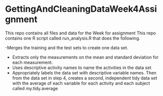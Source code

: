 # GettingAndCleaningDataWeek4Assignment
This repo contains all files and data for the Week for assignment
This repo contains one R script called run_analysis.R that does the following. 

-Merges the training and the test sets to create one data set.
- Extracts only the measurements on the mean and standard deviation for each measurement. 
- Uses descriptive activity names to name the activities in the data set
- Appropriately labels the data set with descriptive variable names. 
Then from the data set in step 4, creates a second, independent tidy data set with the average of each variable for each activity and each subject called my.tidy.average
